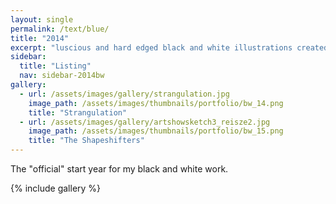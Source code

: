 ```yaml
---
layout: single
permalink: /text/blue/
title: "2014"
excerpt: "luscious and hard edged black and white illustrations created using PaintTool SAI and Photoshop."
sidebar:
  title: "Listing"
  nav: sidebar-2014bw
gallery:
  - url: /assets/images/gallery/strangulation.jpg
    image_path: /assets/images/thumbnails/portfolio/bw_14.png 
    title: "Strangulation"
  - url: /assets/images/gallery/artshowsketch3_reisze2.jpg
    image_path: /assets/images/thumbnails/portfolio/bw_15.png
    title: "The Shapeshifters"
---
```


The "official" start year for my black and white work.

{% include gallery %}
